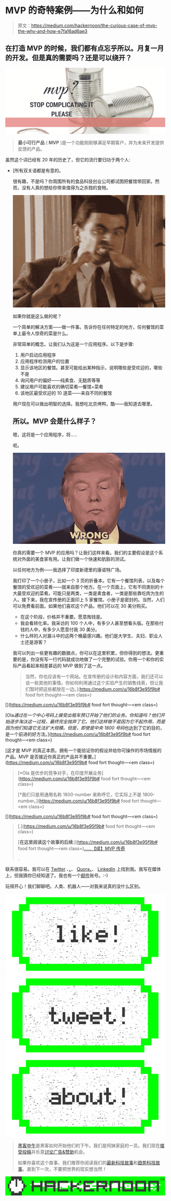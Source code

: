 # MVP 的奇特案例——为什么和如何

> 原文：<https://medium.com/hackernoon/the-curious-case-of-mvp-the-why-and-how-e7fa16ad6ae3>

## 在打造 MVP 的时候，我们都有点忘乎所以。月复一月的开发。但是真的需要吗？还是可以绕开？

![](img/95fc62db0e297d39824ed81282aeed46.png)

> **最小可行产品** ( **MVP** )是一个功能刚刚够满足早期客户，并为未来开发提供反馈的产品。

虽然这个词已经有 20 年的历史了，但它的流行要归功于两个人:

*   [所有双关语都是有意的。

    很有趣，不是吗？你周围所有的食品科技创业公司都试图把餐馆带回家。然而，没有人真的想给你带来值得为之杀戮的食物。

    ![](img/32dea72476fc620bdb852e5610848232.png)

    如果你就是这么做的呢？

    一个简单的解决方案——做一件事。告诉你在任何特定的地方，任何餐馆的菜单上最令人惊奇的菜是什么。

    非常简单的概念。让我们认为这是一个应用程序。以下是步骤:

    1.  用户启动应用程序
    2.  应用程序检测用户的位置
    3.  显示该地区的餐馆。甚至可能给出某种指示，说明哪些是受欢迎的，哪些不是
    4.  询问用户的偏好——纯素食、无麸质等等
    5.  建议用户可能喜欢的确切菜肴—餐馆+菜肴
    6.  该地区最受欢迎的 10 道菜——来自不同的餐馆

    用户现在可以做出明智的选择。我想吃北京烤鸭，酷——我知道去哪里。

    ## 所以。MVP 会是什么样子？

    嗯，这将是一个应用程序，将…..

    呃。

    ![](img/035cf1bb91a858241240767ed8f702cb.png)

    你真的需要一个 MVP 的应用吗？让我们这样来看。我们的主要假设是这个系统对外面的美食家有用。让我们做一个快速和肮脏的测试。

    以任何地方为例——我选择了印度新德里的康诺特广场。

    我打印了一个小册子，比如一个 3 页的折叠本。它有一个餐馆列表，以及每个餐馆的受欢迎的菜肴——就来自那个地方。在一个页面上，它有不同类别的十大最受欢迎的菜肴。可能只是两类，一类是素食者，一类是那些靠吃肉为生的人。接下来，我在宣传册的正面印上 5 家餐馆。小册子是密封的。当然，人们可以免费看前面。如果他们喜欢这个产品，他们可以花 30 美分购买。

    *   在这个阶段，价格并不重要。愿意掏钱是。
    *   我会看转化率。我采访的 100 个人中，有多少人甚至想看头版。在那些付钱的人中，有多少人愿意付我 30 美分。
    *   什么样的人对漏斗中的这两个桶最感兴趣。他们是大学生、夫妇、职业人士还是游客？

    我可以列出一些更有趣的数据点，你可以在这里积累，但你得到的想法。更重要的是，你没有写一行代码就成功地做了一个完整的试验。你用一个和你的实际产品看起来相差甚远的 MVP 做到了这一点。

    > 当然，你也应该有一个网站。在宣传册的设计和内容方面，我们还可以谈一些其他的事情。你如何利用通过这个实验产生的销售线索，但让我们暂时把这些都放在一边。](https://medium.com/u/16b8f3e95f9b# food fort thought—<em class=) 

[](https://medium.com/u/16b8f3e95f9b# food fort thought—<em class=)

[Ola*通过在一个中心号码上接受出租车预订开始了他们的业务。你知道吗？他们开始逐步淘汰这一过程，最终完全抛弃了它。他们这样做不是因为它不起作用，而是因为他们知道它无法扩大规模。但是，即使是中央 1800 号码*也达到了它的目的，是一个前进的好方法。](https://medium.com/u/16b8f3e95f9b# food fort thought—<em class=)

[这才是 MVP 的真正本质。拥有一个能验证你的假设并给你可操作的市场情报的产品。MVP 是否接近你真正的产品并不重要。](https://medium.com/u/16b8f3e95f9b# food fort thought—<em class=)

> [*Ola 是优步的竞争对手，在印度开展业务](https://medium.com/u/16b8f3e95f9b# food fort thought—<em class=)
> 
> [*我们只是用通用名称 1800-number 来称呼它，它实际上不是 1800-number。](https://medium.com/u/16b8f3e95f9b# food fort thought—<em class=)

[](https://medium.com/u/16b8f3e95f9b# food fort thought—<em class=)

> [.](https://medium.com/u/16b8f3e95f9b# food fort thought—<em class=)
> 
> [**在这里阅读这个故事的后续**:](https://medium.com/u/16b8f3e95f9b# food fort thought—<em class=)[……【续】MVP 传奇](https://hackernoon.com/cont-the-mvp-saga-1ec318e97f07)
> 
> .

联系很容易。我可以在 [Twitter](http://twitter.com/@abyshake) 、[、](http://facebook.com/abyshake)、 [Quora、](http://bit.ly/abyshake)、 [LinkedIn](http://in.linkedin.com/in/abyshake) 上找到我。我写在媒体上，但我猜你已经知道了。我也有一个[邮件](mailto:mail@abyshake.com)账号。:-)

玩得开心！我们聊聊吧。人类、机器人——对我来说真的没什么区别。

[![](img/50ef4044ecd4e250b5d50f368b775d38.png)](http://bit.ly/HackernoonFB)[![](img/979d9a46439d5aebbdcdca574e21dc81.png)](https://goo.gl/k7XYbx)[![](img/2930ba6bd2c12218fdbbf7e02c8746ff.png)](https://goo.gl/4ofytp)

> [黑客中午](http://bit.ly/Hackernoon)是黑客如何开始他们的下午。我们是阿妹家庭的一员。我们现在[接受投稿](http://bit.ly/hackernoonsubmission)并乐意[讨论广告&赞助](mailto:partners@amipublications.com)机会。
> 
> 如果你喜欢这个故事，我们推荐你阅读我们的[最新科技故事](http://bit.ly/hackernoonlatestt)和[趋势科技故事](https://hackernoon.com/trending)。直到下一次，不要把世界的现实想当然！

![](img/be0ca55ba73a573dce11effb2ee80d56.png)